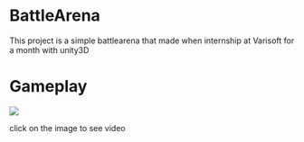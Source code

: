 # BattleArena

This project is a simple battlearena that made when internship at Varisoft for a month with unity3D

# Gameplay

[![](https://i.ibb.co/p6D9PR5/Screen-Shot-2019-10-08-at-12-13-57-PM.png)](http://www.youtube.com/watch?v=ie3NFL34tVA "")

click on the image to see video